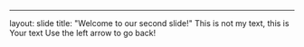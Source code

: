 
---
layout: slide
title: "Welcome to our second slide!"
This is not my text, this is
Your text
Use the left arrow to go back!
